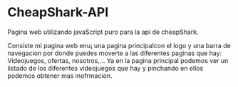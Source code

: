 # CheapShark-API
Pagina web utilizando javaScript puro para la api de cheapShark.

Consiste mi pagina web enu¡ una pagina principalcon el logo y una barra de navegacion por donde puedes moverte a las diferentes paginas que hay: Videojuegos, ofertas, nosotros,...
Ya en la pagina principal podemos ver un listado de los diferentes videojuegos que hay y pinchando en ellos podemos obtener mas inofrmacion.
